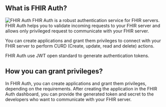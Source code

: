 ## What is FHIR Auth?
![FHIR Auth](https://i.imgur.com/2d6TQtq.png)
FHIR Auth is a robust authentication service for FHIR servers. 
FHIR Auth helps you to validate incoming requests to your FHIR server and allows only privileged request to communicate with your FHIR server. 

You can create applications and grant them privileges to connect with your FHIR server to perform CURD (Create, update, read and delete) actions.

FHIR Auth use JWT open standard to generate authentication tokens.

## How you can grant privileges?
In FHIR Auth, you can create applications and grant them privileges, depending on the requirements.
After creating the application in the FHIR Auth dashboard, you can provide the generated token and secret to the developers who want to communicate with your FHIR server.
